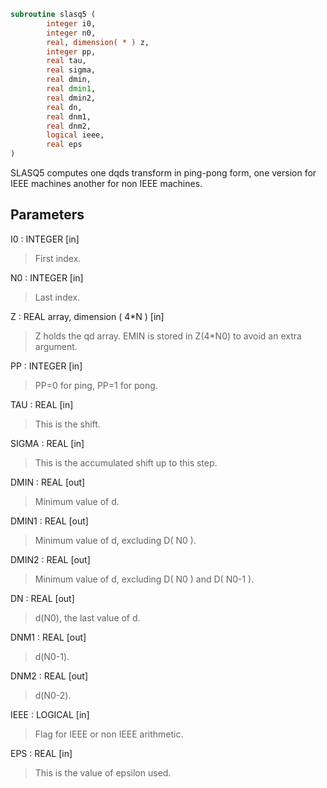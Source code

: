 ```fortran
subroutine slasq5 (
        integer i0,
        integer n0,
        real, dimension( * ) z,
        integer pp,
        real tau,
        real sigma,
        real dmin,
        real dmin1,
        real dmin2,
        real dn,
        real dnm1,
        real dnm2,
        logical ieee,
        real eps
)
```

SLASQ5 computes one dqds transform in ping-pong form, one
version for IEEE machines another for non IEEE machines.

## Parameters
I0 : INTEGER [in]
> First index.

N0 : INTEGER [in]
> Last index.

Z : REAL array, dimension ( 4\*N ) [in]
> Z holds the qd array. EMIN is stored in Z(4\*N0) to avoid
> an extra argument.

PP : INTEGER [in]
> PP=0 for ping, PP=1 for pong.

TAU : REAL [in]
> This is the shift.

SIGMA : REAL [in]
> This is the accumulated shift up to this step.

DMIN : REAL [out]
> Minimum value of d.

DMIN1 : REAL [out]
> Minimum value of d, excluding D( N0 ).

DMIN2 : REAL [out]
> Minimum value of d, excluding D( N0 ) and D( N0-1 ).

DN : REAL [out]
> d(N0), the last value of d.

DNM1 : REAL [out]
> d(N0-1).

DNM2 : REAL [out]
> d(N0-2).

IEEE : LOGICAL [in]
> Flag for IEEE or non IEEE arithmetic.

EPS : REAL [in]
> This is the value of epsilon used.
